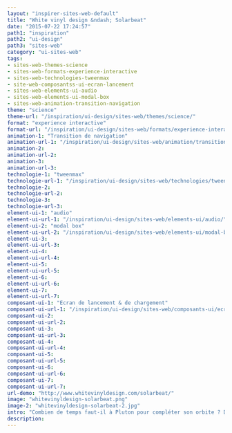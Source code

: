```yaml
---
layout: "inspirer-sites-web-default"
title: "White vinyl design &ndash; Solarbeat"
date: "2015-07-22 17:24:57"
path1: "inspiration"
path2: "ui-design"
path3: "sites-web"
category: "ui-sites-web"
tags:
- sites-web-themes-science
- sites-web-formats-experience-interactive
- sites-web-technologies-tweenmax
- site-web-composantss-ui-ecran-lancement
- sites-web-elements-ui-audio
- sites-web-elements-ui-modal-box
- sites-web-animation-transition-navigation
theme: "science"
theme-url: "/inspiration/ui-design/sites-web/themes/science/"
format: "experience interactive"
format-url: "/inspiration/ui-design/sites-web/formats/experience-interactive/"
animation-1: "Transition de navigation"
animation-url-1: "/inspiration/ui-design/sites-web/animation/transition-navigation/"
animation-2:
animation-url-2:
animation-3:
animation-url-3:
technologie-1: "tweenmax"
technologie-url-1: "/inspiration/ui-design/sites-web/technologies/tweenmax/"
technologie-2:
technologie-url-2:
technologie-3:
technologie-url-3:
element-ui-1: "audio"
element-ui-url-1: "/inspiration/ui-design/sites-web/elements-ui/audio/"
element-ui-2: "modal box"
element-ui-url-2: "/inspiration/ui-design/sites-web/elements-ui/modal-box/"
element-ui-3:
element-ui-url-3:
element-ui-4:
element-ui-url-4:
element-ui-5:
element-ui-url-5:
element-ui-6:
element-ui-url-6:
element-ui-7:
element-ui-url-7:
composant-ui-1: "Ecran de lancement & de chargement"
composant-ui-url-1: "/inspiration/ui-design/sites-web/composants-ui/ecran-lancement/"
composant-ui-2:
composant-ui-url-2:
composant-ui-3:
composant-ui-url-3:
composant-ui-4:
composant-ui-url-4:
composant-ui-5:
composant-ui-url-5:
composant-ui-6:
composant-ui-url-6:
composant-ui-7:
composant-ui-url-7:
url-demo: "http://www.whitevinyldesign.com/solarbeat/"
image: "whitevinyldesign-solarbeat.png"
image-2: "whitevinyldesign-solarbeat-2.jpg"
intro: "Combien de temps faut-il à Pluton pour compléter son orbite ? Découvrez-le via le potentiel de l'API WebAudio."
description:
---
```


